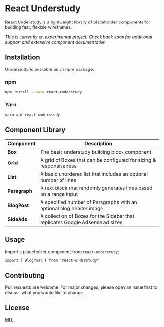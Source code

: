 # React Understudy

React Understudy is a lightweight library of placeholder components for building fast, flexible wireframes.

_This is currently an experimental project. Check back soon for additional support and extensive component documentation._

## Installation

Understudy is available as an npm package:

### npm

```bash
npm install --save react-understudy
```

### Yarn

```bash
yarn add react-understudy
```

## Component Library

| Component     | Description                                                                   |
| ------------- | ----------------------------------------------------------------------------- |
| **Box**       | The basic understudy building block component                                 |
| **Grid**      | A grid of Boxes that can be configured for sizing & responsiveness            |
| **List**      | A basic unordered list that includes an optional number of lines              |
| **Paragraph** | A text block that randomly generates lines based on a range input             |
| **BlogPost**  | A specified number of Paragraphs with an optional blog header image           |
| **SideAds**   | A collection of Boxes for the Sidebar that replicates Google Adsense ad sizes |

## Usage

Import a placeholder component from `react-understudy`:

`import { BlogPost } from "react-understudy"`

## Contributing

Pull requests are welcome. For major changes, please open an issue first to discuss what you would like to change.

## License

[MIT](https://choosealicense.com/licenses/mit/)
